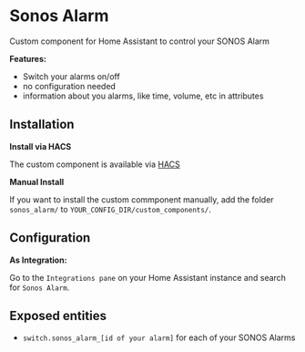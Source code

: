 # Sonos Alarm

Custom component for Home Assistant to control your SONOS Alarm

**Features:**

- Switch your alarms on/off
- no configuration needed
- information about you alarms, like time, volume, etc in attributes


## Installation

**Install via HACS**

The custom component is available via [HACS](https://github.com/custom-components/hacs)

**Manual Install**

If you want to install the custom commponent manually, add the folder `sonos_alarm/` to `YOUR_CONFIG_DIR/custom_components/`.

## Configuration
**As Integration:**

Go to the `Integrations pane` on your Home Assistant instance and search for `Sonos Alarm`.

## Exposed entities

- `switch.sonos_alarm_[id of your alarm]` for each of your SONOS Alarms
